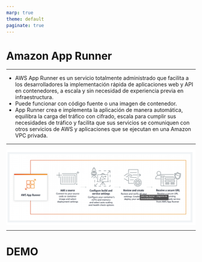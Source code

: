```yaml
---
marp: true
theme: default
paginate: true
---
```


<style>
img[alt~="center"] {
  display: block;
  margin: 0 auto;
}
</style>

# Amazon App Runner

---

- AWS App Runner es un servicio totalmente administrado que facilita a los desarrolladores la implementación rápida de aplicaciones web y API en contenedores, a escala y sin necesidad de experiencia previa en infraestructura. 
- Puede funcionar con código fuente o una imagen de contenedor. 
- App Runner crea e implementa la aplicación de manera automática, equilibra la carga del tráfico con cifrado, escala para cumplir sus necesidades de tráfico y facilita que sus servicios se comuniquen con otros servicios de AWS y aplicaciones que se ejecutan en una Amazon VPC privada. 

---

![center](imgs/1.png)

---

# DEMO

